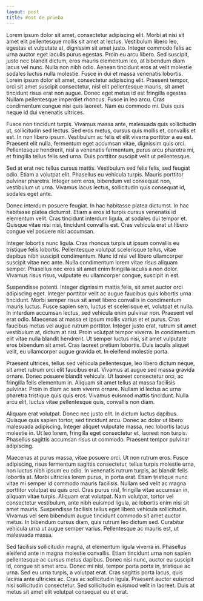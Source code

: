 ```yaml
---
layout: post
title: Post de prueba
---
```




Lorem ipsum dolor sit amet, consectetur adipiscing elit. Morbi at nisi sit amet elit pellentesque mollis sit amet at lectus. Vestibulum libero leo, egestas et vulputate at, dignissim sit amet justo. Integer commodo felis ac urna auctor eget iaculis purus egestas. Proin eu arcu libero. Sed suscipit, justo nec blandit dictum, eros mauris elementum leo, at bibendum diam lacus vel nunc. Nulla non nibh odio. Aenean tincidunt eros at velit molestie sodales luctus nulla molestie. Fusce in dui et massa venenatis lobortis. Lorem ipsum dolor sit amet, consectetur adipiscing elit. Praesent tempor, orci sit amet suscipit consectetur, nisl elit pellentesque mauris, sit amet tincidunt risus erat non augue. Donec eget metus id est fringilla egestas. Nullam pellentesque imperdiet rhoncus. Fusce in leo arcu. Cras condimentum congue nisi quis laoreet. Nam eu commodo mi. Duis quis neque id dui venenatis ultrices.

Fusce non tincidunt turpis. Vivamus massa ante, malesuada quis sollicitudin ut, sollicitudin sed lectus. Sed eros metus, cursus quis mollis et, convallis et est. In non libero ipsum. Vestibulum ac felis et elit viverra porttitor a eu est. Praesent elit nulla, fermentum eget accumsan vitae, dignissim quis orci. Pellentesque hendrerit, nisl a venenatis fermentum, purus arcu pharetra mi, et fringilla tellus felis sed urna. Duis porttitor suscipit velit ut pellentesque.

Sed at erat nec tellus cursus mattis. Vestibulum sed felis felis, sed feugiat odio. Etiam a volutpat elit. Phasellus eu vehicula turpis. Mauris porttitor pulvinar pharetra. Integer sem eros, bibendum vel consequat non, vestibulum ut urna. Vivamus lacus lectus, sollicitudin quis consequat id, sodales eget ante.

Donec interdum posuere feugiat. In hac habitasse platea dictumst. In hac habitasse platea dictumst. Etiam a eros id turpis cursus venenatis id elementum velit. Cras tincidunt interdum ligula, at sodales dui tempor et. Quisque vitae nisi nisi, tincidunt convallis est. Cras vehicula erat ut libero congue vel posuere nisl accumsan.

Integer lobortis nunc ligula. Cras rhoncus turpis ut ipsum convallis eu tristique felis lobortis. Pellentesque volutpat scelerisque tellus, vitae dapibus nibh suscipit condimentum. Nunc id nisi vel libero ullamcorper suscipit vitae nec ante. Nulla condimentum lorem vitae risus aliquam semper. Phasellus nec eros sit amet enim fringilla iaculis a non dolor. Vivamus risus risus, vulputate eu ullamcorper congue, suscipit in est.

Suspendisse potenti. Integer dignissim mattis felis, sit amet auctor orci adipiscing eget. Integer porttitor velit ac augue faucibus quis lobortis urna tincidunt. Morbi semper risus sit amet libero convallis in condimentum mauris luctus. Fusce sapien sem, luctus et scelerisque et, volutpat et nulla. In interdum accumsan lectus, sed vehicula enim pulvinar non. Praesent vel erat odio. Maecenas at massa et ipsum mollis varius et et purus. Cras faucibus metus vel augue rutrum porttitor. Integer justo erat, rutrum sit amet vestibulum at, dictum at nisi. Proin volutpat tempor viverra. In condimentum elit vitae nulla blandit hendrerit. Ut semper luctus nisi, sit amet vulputate eros bibendum sit amet. Cras laoreet pretium lobortis. Duis iaculis aliquet velit, eu ullamcorper augue gravida et. In eleifend molestie porta.

Praesent ultrices, tellus sed vehicula pellentesque, leo libero dictum neque, sit amet rutrum orci elit faucibus erat. Vivamus at augue sed massa gravida ornare. Donec posuere blandit vehicula. Ut laoreet consectetur orci, ac fringilla felis elementum in. Aliquam sit amet tellus at massa facilisis pulvinar. Proin in diam ac sem viverra ornare. Nullam id lectus ac urna pharetra tristique quis quis eros. Vivamus euismod mattis tincidunt. Nulla arcu elit, luctus vitae pellentesque quis, convallis non diam.

Aliquam erat volutpat. Donec nec justo elit. In dictum luctus dapibus. Quisque quis sapien tortor, sed tincidunt arcu. Donec ac dolor ut libero malesuada adipiscing. Integer aliquet vulputate massa, nec lobortis lacus molestie in. Ut leo lorem, fringilla eget consectetur et, laoreet non turpis. Phasellus sagittis accumsan risus ut commodo. Praesent tempor pulvinar adipiscing.

Maecenas at purus massa, vitae posuere orci. Ut non rutrum eros. Fusce adipiscing, risus fermentum sagittis consectetur, tellus turpis molestie urna, non luctus nibh ipsum eu odio. In venenatis rutrum turpis, ac blandit felis lobortis at. Morbi ultricies lorem purus, in porta erat. Etiam tristique nunc vitae mi semper id commodo mauris facilisis. Nullam sed velit ac magna porttitor volutpat eu quis orci. Cras purus nisl, fringilla vitae accumsan in, aliquam vitae turpis. Aliquam erat volutpat. Nam volutpat, tortor vel consectetur vestibulum, ante nibh euismod ligula, ac lobortis enim nisi sit amet mauris. Suspendisse facilisis tellus eget libero vehicula sollicitudin. Vivamus vel sem bibendum augue tincidunt commodo sit amet auctor metus. In bibendum cursus diam, quis rutrum leo dictum sed. Curabitur vehicula urna ut augue semper varius. Pellentesque ac mauris est, ut malesuada massa.

Sed facilisis sollicitudin magna, at elementum ligula viverra in. Phasellus eleifend ante in magna molestie convallis. Etiam tincidunt urna non sapien pellentesque ac cursus metus dapibus. Donec nisi nunc, auctor eu suscipit id, congue sit amet arcu. Donec mi nisl, tempor porta porta in, tristique ac urna. Sed eu urna turpis, a volutpat erat. Cras sagittis porta lacus, quis lacinia ante ultricies ac. Cras ac sollicitudin ligula. Praesent auctor euismod nisi sollicitudin consectetur. Sed sollicitudin euismod velit in laoreet. Duis at metus sit amet elit volutpat consequat eu et erat. 
